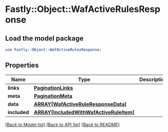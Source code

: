 # Fastly::Object::WafActiveRulesResponse

## Load the model package
```perl
use Fastly::Object::WafActiveRulesResponse;
```

## Properties
Name | Type | Description | Notes
------------ | ------------- | ------------- | -------------
**links** | [**PaginationLinks**](PaginationLinks.md) |  | [optional] 
**meta** | [**PaginationMeta**](PaginationMeta.md) |  | [optional] 
**data** | [**ARRAY[WafActiveRuleResponseData]**](WafActiveRuleResponseData.md) |  | [optional] 
**included** | [**ARRAY[IncludedWithWafActiveRuleItem]**](IncludedWithWafActiveRuleItem.md) |  | [optional] 

[[Back to Model list]](../README.md#documentation-for-models) [[Back to API list]](../README.md#documentation-for-api-endpoints) [[Back to README]](../README.md)


